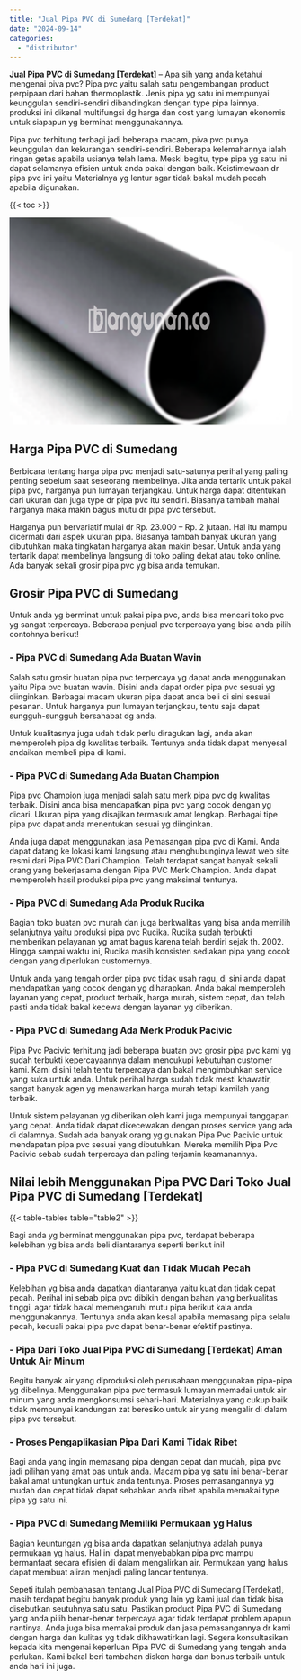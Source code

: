 ```yaml
---
title: "Jual Pipa PVC di Sumedang [Terdekat]"
date: "2024-09-14"
categories: 
  - "distributor"
---
```


**Jual Pipa PVC di Sumedang \[Terdekat\]** – Apa sih yang anda ketahui mengenai piva pvc? Pipa pvc yaitu salah satu pengembangan product perpipaan dari bahan thermoplastik. Jenis pipa yg satu ini mempunyai keunggulan sendiri-sendiri dibandingkan dengan type pipa lainnya. produksi ini dikenal multifungsi dg harga dan cost yang lumayan ekonomis untuk siapapun yg berminat menggunakannya.

Pipa pvc terhitung terbagi jadi beberapa macam, piva pvc punya keunggulan dan kekurangan sendiri-sendiri. Beberapa kelemahannya ialah ringan getas apabila usianya telah lama. Meski begitu, type pipa yg satu ini dapat selamanya efisien untuk anda pakai dengan baik. Keistimewaan dr pipa pvc ini yaitu Materialnya yg lentur agar tidak bakal mudah pecah apabila digunakan.

{{< toc >}}

![Jual Pipa PVC di Sumedang [Terdekat]](/images/jaul-pipa-pvc-64.png)

## Harga Pipa PVC di Sumedang

Berbicara tentang harga pipa pvc menjadi satu-satunya perihal yang paling penting sebelum saat seseorang membelinya. Jika anda tertarik untuk pakai pipa pvc, harganya pun lumayan terjangkau. Untuk harga dapat ditentukan dari ukuran dan juga type dr pipa pvc itu sendiri. Biasanya tambah mahal harganya maka makin bagus mutu dr pipa pvc tersebut.

Harganya pun bervariatif mulai dr Rp. 23.000 – Rp. 2 jutaan. Hal itu mampu dicermati dari aspek ukuran pipa. Biasanya tambah banyak ukuran yang dibutuhkan maka tingkatan harganya akan makin besar. Untuk anda yang tertarik dapat membelinya langsung di toko paling dekat atau toko online. Ada banyak sekali grosir pipa pvc yg bisa anda temukan.

## Grosir Pipa PVC di Sumedang

Untuk anda yg berminat untuk pakai pipa pvc, anda bisa mencari toko pvc yg sangat terpercaya. Beberapa penjual pvc terpercaya yang bisa anda pilih contohnya berikut!

### \- Pipa PVC di Sumedang Ada Buatan Wavin

Salah satu grosir buatan pipa pvc terpercaya yg dapat anda menggunakan yaitu Pipa pvc buatan wavin. Disini anda dapat order pipa pvc sesuai yg diinginkan. Berbagai macam ukuran pipa dapat anda beli di sini sesuai pesanan. Untuk harganya pun lumayan terjangkau, tentu saja dapat sungguh-sungguh bersahabat dg anda.

Untuk kualitasnya juga udah tidak perlu diragukan lagi, anda akan memperoleh pipa dg kwalitas terbaik. Tentunya anda tidak dapat menyesal andaikan membeli pipa di kami.

### \- Pipa PVC di Sumedang Ada Buatan Champion

Pipa pvc Champion juga menjadi salah satu merk pipa pvc dg kwalitas terbaik. Disini anda bisa mendapatkan pipa pvc yang cocok dengan yg dicari. Ukuran pipa yang disajikan termasuk amat lengkap. Berbagai tipe pipa pvc dapat anda menentukan sesuai yg diinginkan.

Anda juga dapat menggunakan jasa Pemasangan pipa pvc di Kami. Anda dapat datang ke lokasi kami langsung atau menghubunginya lewat web site resmi dari Pipa PVC Dari Champion. Telah terdapat sangat banyak sekali orang yang bekerjasama dengan Pipa PVC Merk Champion. Anda dapat memperoleh hasil produksi pipa pvc yang maksimal tentunya.

### \- Pipa PVC di Sumedang Ada Produk Rucika

Bagian toko buatan pvc murah dan juga berkwalitas yang bisa anda memilih selanjutnya yaitu produksi pipa pvc Rucika. Rucika sudah terbukti memberikan pelayanan yg amat bagus karena telah berdiri sejak th. 2002. Hingga sampai waktu ini, Rucika masih konsisten sediakan pipa yang cocok dengan yang diperlukan customernya.

Untuk anda yang tengah order pipa pvc tidak usah ragu, di sini anda dapat mendapatkan yang cocok dengan yg diharapkan. Anda bakal memperoleh layanan yang cepat, product terbaik, harga murah, sistem cepat, dan telah pasti anda tidak bakal kecewa dengan layanan yg diberikan.

### \- Pipa PVC di Sumedang Ada Merk Produk Pacivic

Pipa Pvc Pacivic terhitung jadi beberapa buatan pvc grosir pipa pvc kami yg sudah terbukti kepercayaannya dalam mencukupi kebutuhan customer kami. Kami disini telah tentu terpercaya dan bakal mengimbuhkan service yang suka untuk anda. Untuk perihal harga sudah tidak mesti khawatir, sangat banyak agen yg menawarkan harga murah tetapi kamilah yang terbaik.

Untuk sistem pelayanan yg diberikan oleh kami juga mempunyai tanggapan yang cepat. Anda tidak dapat dikecewakan dengan proses service yang ada di dalamnya. Sudah ada banyak orang yg gunakan Pipa Pvc Pacivic untuk mendapatan pipa pvc sesuai yang dibutuhkan. Mereka memilih Pipa Pvc Pacivic sebab sudah terpercaya dan paling terjamin keamanannya.

## Nilai lebih Menggunakan Pipa PVC Dari Toko Jual Pipa PVC di Sumedang \[Terdekat\]

{{< table-tables table="table2" >}}

Bagi anda yg berminat menggunakan pipa pvc, terdapat beberapa kelebihan yg bisa anda beli diantaranya seperti berikut ini!

### \- Pipa PVC di Sumedang Kuat dan Tidak Mudah Pecah

Kelebihan yg bisa anda dapatkan diantaranya yaitu kuat dan tidak cepat pecah. Perihal ini sebab pipa pvc dibikin dengan bahan yang berkualitas tinggi, agar tidak bakal memengaruhi mutu pipa berikut kala anda menggunakannya. Tentunya anda akan kesal apabila memasang pipa selalu pecah, kecuali pakai pipa pvc dapat benar-benar efektif pastinya.

### \- Pipa Dari Toko Jual Pipa PVC di Sumedang \[Terdekat\] Aman Untuk Air Minum

Begitu banyak air yang diproduksi oleh perusahaan menggunakan pipa-pipa yg dibelinya. Menggunakan pipa pvc termasuk lumayan memadai untuk air minum yang anda mengkonsumsi sehari-hari. Materialnya yang cukup baik tidak mempunyai kandungan zat beresiko untuk air yang mengalir di dalam pipa pvc tersebut.

### \- Proses Pengaplikasian Pipa Dari Kami Tidak Ribet

Bagi anda yang ingin memasang pipa dengan cepat dan mudah, pipa pvc jadi pilihan yang amat pas untuk anda. Macam pipa yg satu ini benar-benar bakal amat untungkan untuk anda tentunya. Proses pemasangannya yg mudah dan cepat tidak dapat sebabkan anda ribet apabila memakai type pipa yg satu ini.

### \- Pipa PVC di Sumedang Memiliki Permukaan yg Halus

Bagian keuntungan yg bisa anda dapatkan selanjutnya adalah punya permukaan yg halus. Hal ini dapat menyebabkan pipa pvc mampu bermanfaat secara efisien di dalam mengalirkan air. Permukaan yang halus dapat membuat aliran menjadi paling lancar tentunya.

Sepeti itulah pembahasan tentang Jual Pipa PVC di Sumedang \[Terdekat\], masih terdapat begitu banyak produk yang lain yg kami jual dan tidak bisa disebutkan seutuhnya satu satu. Pastikan product Pipa PVC di Sumedang yang anda pilih benar-benar terpercaya agar tidak terdapat problem apapun nantinya. Anda juga bisa memakai produk dan jasa pemasangannya dr kami dengan harga dan kulitas yg tidak dikhawatirkan lagi. Segera konsultasikan kepada kita mengenai keperluan Pipa PVC di Sumedang yang tengah anda perlukan. Kami bakal beri tambahan diskon harga dan bonus terbaik untuk anda hari ini juga.

